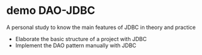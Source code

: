 # demo DAO-JDBC
A personal study to know the main features of JDBC in theory and practice
* Elaborate the basic structure of a project with JDBC
* Implement the DAO pattern manually with JDBC
